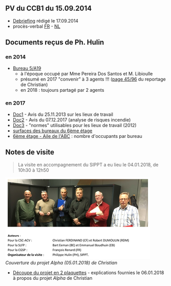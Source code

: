 ## PV du CCB1 du 15.09.2014

* [Debriefing](CCB1_20140915_Debriefing.pdf) rédigé le 17.09.2014
* procès-verbal [FR](PV_CCB1_20140915_FR.pdf) - [NL](PV_CCB1_20140915_NL.pdf)


## Documents reçus de Ph. Hulin

### en 2014

* [Bureau 5/A19](5A19_avis_2014.pdf)
    * à l'époque occupé par Mme Pereira Dos Santos et M. Libioulle
    * présumé en 2017 "convenir" à 3 agents !!! ([page 45/96](p45.pdf) du reportage de Christian)
    * en 2018 : toujours partagé par 2 agents

### en 2017

* [Doc1](Doc1.pdf) - Avis du 25.11.2013 sur les lieux de travail
* [Doc2](Doc2.pdf) - Avis du 07.12.2017 (analyse de risques incendie)
* [Doc3](Doc3.pdf) - "normes" utilisables pour les lieux de travail (2012)
* [surfaces des bureaux du 6ème étage](Atrium_Et6_superficies.pdf)
* [6ème étage - Aile de l'ABC](ABC_nombre_occupants.pdf) : nombre d'occupants par bureau

## Notes de visite

> La visite en accompagnement du SIPPT a eu lieu le 04.01.2018, de 10h30 à 12h50

![](Participants_visite.png)  
*Couverture du projet Alpha (05.01.2018) de Christian*

* [Découpe du projet en 2 plaquettes](Mail_20180106.pdf) - explications fournies le 06.01.2018 à propos du projet *Alpha* de Christian
